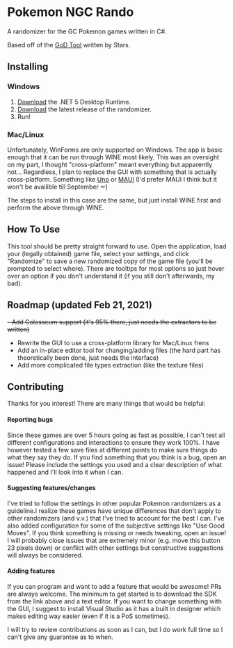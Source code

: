 # Pokemon NGC Rando
A randomizer for the GC Pokemon games written in C#.

Based off of the [GoD Tool](https://github.com/PekanMmd/Pokemon-XD-Code) written by Stars.

## Installing
### Windows
1. [Download](https://dotnet.microsoft.com/download/dotnet/5.0) the .NET 5 Desktop Runtime.
2. [Download](https://github.com/rotobash/pokemon-ngc-rando/releases) the latest release of the randomizer.
3. Run!

### Mac/Linux
Unfortunately, WinForms are only supported on Windows. The app is basic enough that it can be run through WINE most likely. This was an oversight on my part, I thought "cross-platform" meant everything but apparently not... Regardless, I plan to replace the GUI with something that is actually cross-platform. Something like [Uno](https://platform.uno/) or [MAUI](https://github.com/dotnet/maui) (I'd prefer MAUI I think but it won't be availible till September :coffin:)

The steps to install in this case are the same, but just install WINE first and perform the above through WINE.

## How To Use
This tool should be pretty straight forward to use. Open the application, load your (legally obtained) game file, select your settings, and click "Randomize" to save a new randomized copy of the game file (you'll be prompted to select where). There are tooltips for most options so just hover over an option if you don't understand it (if you still don't afterwards, my bad).

## Roadmap (updated Feb 21, 2021)
~~- Add Colosseum support (it's 95% there, just needs the extractors to be written)~~
- Rewrite the GUI to use a cross-platform library for Mac/Linux frens
- Add an in-place editor tool for changing/adding files (the hard part has theoretically been done, just needs the interface)
- Add more complicated file types extraction (like the texture files)

## Contributing
Thanks for you interest! There are many things that would be helpful:

#### Reporting bugs
Since these games are over 5 hours going as fast as possible, I can't test all different configurations and interactions to ensure they work 100%. I have however tested a few save files at different points to make sure things do what they say they do. If you find something that you think is a bug, open an issue! Please include the settings you used and a clear description of what happened and I'll look into it when I can.

#### Suggesting features/changes
I've tried to follow the settings in other popular Pokemon randomizers as a guideline.I realize these games have unique differences that don't apply to other randomizers (and v.v.) that I've tried to account for the best I can. I've also added configuration for some of the subjective settings like "Use Good Moves". If you think something is missing or needs tweaking, open an issue! I will probably close issues that are extremely minor (e.g. move this button 23 pixels down) or conflict with other settings but constructive suggestions will always be considered.

#### Adding features
If you can program and want to add a feature that would be awesome! PRs are always welcome.
The minimum to get started is to download the SDK from the link above and a text editor. If you want to change something with the GUI, I suggest to install Visual Studio as it has a built in designer which makes editing way easier (even if it is a PoS sometimes). 

I will try to review contributions as soon as I can, but I do work full time so I can't give any guarantee as to when. 
